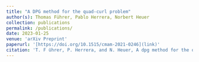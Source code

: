 ```yaml
---
title: "A DPG method for the quad-curl problem"
author(s): Thomas Führer, Pablo Herrera, Norbert Heuer
collection: publications
permalink: /publications/
date: 2023-01-25
venue: 'arXiv Preprint'
paperurl: '[https://doi.org/10.1515/cmam-2021-0246](link)'
citation: 'T. F ̈uhrer, P. Herrera, and N. Heuer, A dpg method for the quad-curl problem, arXiv preprint arXiv:2301.10588, (2023)'
---
```


